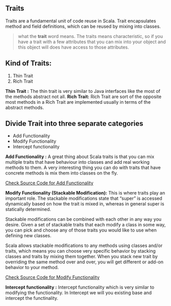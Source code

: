 ## Traits
Traits are a fundamental unit of code reuse in Scala. Trait encapsulates method and field definitions, which can be reused by mixing into classes.


> what the **trait** word means. The traits means characteristic, so if
> you have a trait with a few attributes that you can mix into your
> object and this object will does have access to those attributes.

## Kind of Traits:

 1. Thin Trait
 2. Rich Trait
 
 **Thin Trait :** The thin trait is very similar to Java interfaces like the most of the methods abstract not all.
 **Rich Trait:** Rich Trait are sort of the opposite most methods in a Rich Trait are implemented usually in terms of the abstract methods.

## Divide Trait into three separate categories

 - Add Functionality
 - Modify Functionality
 - Intercept functionality


**Add Functionality :**  A great thing about Scala traits is that you can mix multiple traits that have behaviour into classes and add real working methods to them. A very interesting thing you can do with traits that have concrete methods is mix them into classes on the fly.

[Check Source Code for Add Functionality ](https://github.com/gurditsingh/Scala-FP/blob/master/src/main/scala/scala/trait_lesson/AddFunctionality.scala)

**Modify Functionality (Stackable Modification﻿):** This is where traits play an important role. The stackable modifications state that “super” is accessed dynamically based on how the trait is mixed in, whereas in general super is statically determined.

Stackable modifications can be combined with each other in any way you desire. Given a set of stackable traits that each modify a class in some way, you can pick and choose any of those traits you would like to use when defining new classes.

Scala allows stackable modifications to any methods using classes and/or traits, which means you can choose very specific behavior by stacking classes and traits by mixing them together. When you stack new trait by overriding the same method over and over, you will get different or add-on behavior to your method.

[Check Source Code for Modify Functionality](https://github.com/gurditsingh/Scala-FP/blob/master/src/main/scala/scala/trait_lesson/ModifyFunctionality.scala)

**Intercept functionality :** Intercept functionality which is very similar to modifying the functionality. In Intercept we will you existing base and intercept the functinality. 


<!--stackedit_data:
eyJoaXN0b3J5IjpbMTQ3OTM1MDc4NSwtNTY1MTEzNjM3LC0xNT
Y5OTA0MTQyLDE4MTQ4MzQ0MjcsMjAyNzA1NjY3MywtMTI1OTg5
MDA2MSwtMTQ1MzY4MDY5LDEzNDIyNzI1ODEsMTQ0NjQzMjY1NS
wxMjk2NTIwMDg2LC0yMDg4NzQ2NjEyLC0xODc2MDc0NjYwLC0x
NTU5NTg3NjA3LDczODA5MDYzMCwtMTE1MDQxMjExNiw5MDcxMj
c2NzMsLTIwODg3NDY2MTIsMjAzOTYzNTYyLC03MTA1Mjg3MCwt
MTc0NjI1ODMxM119
-->